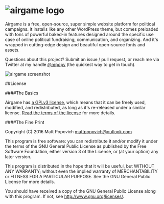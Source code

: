 # ![airgame logo](http://i.imgur.com/fbtINQe.jpg)

Airgame is a free, open-source, super simple website platform for political campaigns. It installs like any other WordPress theme, but comes preloaded with tons of powerful baked-in features designed around the specific use case of online political fundraising, communication, and organizing. And it's wrapped in cutting-edge design and beautiful open-source fonts and assets.

Questions about this project? Submit an issue / pull request, or reach me via Twitter at my handle [@mpopv](https://twitter.com/mpopv) (the quickest way to get in touch).

![airgame screenshot](http://i.imgur.com/zktrdib.png)

##License

####The Basics

Airgame has [a GPLv3 license](https://github.com/mpopv/airgame/blob/master/LICENSE), which means that it can be freely used, modified, and redistributed, as long as it's re-released under a similar license. [Read the terms of the license](https://github.com/mpopv/airgame/blob/master/LICENSE) for more details.

####The Fine Print

Copyright (C) 2016 Matt Popovich mattpopovich@outlook.com

This program is free software: you can redistribute it and/or modify it under the terms of the GNU General Public License as published by the Free Software Foundation, either version 3 of the License, or (at your option) any later version.

This program is distributed in the hope that it will be useful, but WITHOUT ANY WARRANTY; without even the implied warranty of MERCHANTABILITY or FITNESS FOR A PARTICULAR PURPOSE. See the GNU General Public License for more details.

You should have received a copy of the GNU General Public License along with this program. If not, see http://www.gnu.org/licenses/.
